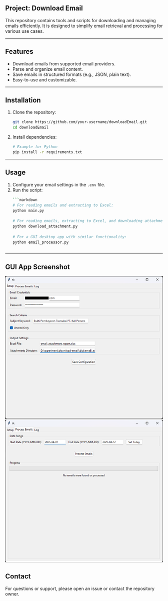 ## Project: Download Email

This repository contains tools and scripts for downloading and managing emails efficiently. It is designed to simplify email retrieval and processing for various use cases.

---

## Features

- Download emails from supported email providers.
- Parse and organize email content.
- Save emails in structured formats (e.g., JSON, plain text).
- Easy-to-use and customizable.

---

## Installation

1. Clone the repository:
    ```bash
    git clone https://github.com/your-username/downloadEmail.git
    cd downloadEmail
    ```

2. Install dependencies:
    ```bash
    # Example for Python
    pip install -r requirements.txt
    ```

---

## Usage

1. Configure your email settings in the `.env` file.
2. Run the script:
    ```bash
    ```markdown
    # For reading emails and extracting to Excel:
    python main.py

    # For reading emails, extracting to Excel, and downloading attachments:
    python download_attachment.py

    # For a GUI desktop app with similar functionality:
    python email_processor.py
    ```
    ```

---

## GUI App Screenshot
<img src="img/exp-mail-download.png" alt="GUI APP config email">
<img src="img/exp-mail-download2.png" alt="GUI APP process email">


## Contact

For questions or support, please open an issue or contact the repository owner.
